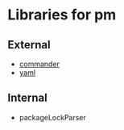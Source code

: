 # Libraries for pm

## External

- [commander](https://github.com/tj/commander.js)
- [yaml](https://github.com/eemeli/yaml)

## Internal

- packageLockParser
